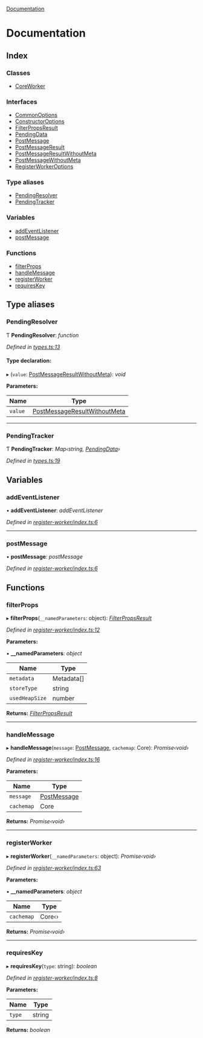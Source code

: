 [Documentation](README.md)

# Documentation

## Index

### Classes

* [CoreWorker](classes/coreworker.md)

### Interfaces

* [CommonOptions](interfaces/commonoptions.md)
* [ConstructorOptions](interfaces/constructoroptions.md)
* [FilterPropsResult](interfaces/filterpropsresult.md)
* [PendingData](interfaces/pendingdata.md)
* [PostMessage](interfaces/postmessage.md)
* [PostMessageResult](interfaces/postmessageresult.md)
* [PostMessageResultWithoutMeta](interfaces/postmessageresultwithoutmeta.md)
* [PostMessageWithoutMeta](interfaces/postmessagewithoutmeta.md)
* [RegisterWorkerOptions](interfaces/registerworkeroptions.md)

### Type aliases

* [PendingResolver](README.md#pendingresolver)
* [PendingTracker](README.md#pendingtracker)

### Variables

* [addEventListener](README.md#addeventlistener)
* [postMessage](README.md#postmessage)

### Functions

* [filterProps](README.md#filterprops)
* [handleMessage](README.md#handlemessage)
* [registerWorker](README.md#registerworker)
* [requiresKey](README.md#requireskey)

## Type aliases

###  PendingResolver

Ƭ **PendingResolver**: *function*

*Defined in [types.ts:13](https://github.com/badbatch/cachemap/blob/497d8de/packages/core-worker/src/types.ts#L13)*

#### Type declaration:

▸ (`value`: [PostMessageResultWithoutMeta](interfaces/postmessageresultwithoutmeta.md)): *void*

**Parameters:**

Name | Type |
------ | ------ |
`value` | [PostMessageResultWithoutMeta](interfaces/postmessageresultwithoutmeta.md) |

___

###  PendingTracker

Ƭ **PendingTracker**: *Map‹string, [PendingData](interfaces/pendingdata.md)›*

*Defined in [types.ts:19](https://github.com/badbatch/cachemap/blob/497d8de/packages/core-worker/src/types.ts#L19)*

## Variables

###  addEventListener

• **addEventListener**: *addEventListener*

*Defined in [register-worker/index.ts:6](https://github.com/badbatch/cachemap/blob/497d8de/packages/core-worker/src/register-worker/index.ts#L6)*

___

###  postMessage

• **postMessage**: *postMessage*

*Defined in [register-worker/index.ts:6](https://github.com/badbatch/cachemap/blob/497d8de/packages/core-worker/src/register-worker/index.ts#L6)*

## Functions

###  filterProps

▸ **filterProps**(`__namedParameters`: object): *[FilterPropsResult](interfaces/filterpropsresult.md)*

*Defined in [register-worker/index.ts:12](https://github.com/badbatch/cachemap/blob/497d8de/packages/core-worker/src/register-worker/index.ts#L12)*

**Parameters:**

▪ **__namedParameters**: *object*

Name | Type |
------ | ------ |
`metadata` | Metadata[] |
`storeType` | string |
`usedHeapSize` | number |

**Returns:** *[FilterPropsResult](interfaces/filterpropsresult.md)*

___

###  handleMessage

▸ **handleMessage**(`message`: [PostMessage](interfaces/postmessage.md), `cachemap`: Core): *Promise‹void›*

*Defined in [register-worker/index.ts:16](https://github.com/badbatch/cachemap/blob/497d8de/packages/core-worker/src/register-worker/index.ts#L16)*

**Parameters:**

Name | Type |
------ | ------ |
`message` | [PostMessage](interfaces/postmessage.md) |
`cachemap` | Core |

**Returns:** *Promise‹void›*

___

###  registerWorker

▸ **registerWorker**(`__namedParameters`: object): *Promise‹void›*

*Defined in [register-worker/index.ts:63](https://github.com/badbatch/cachemap/blob/497d8de/packages/core-worker/src/register-worker/index.ts#L63)*

**Parameters:**

▪ **__namedParameters**: *object*

Name | Type |
------ | ------ |
`cachemap` | Core‹› |

**Returns:** *Promise‹void›*

___

###  requiresKey

▸ **requiresKey**(`type`: string): *boolean*

*Defined in [register-worker/index.ts:8](https://github.com/badbatch/cachemap/blob/497d8de/packages/core-worker/src/register-worker/index.ts#L8)*

**Parameters:**

Name | Type |
------ | ------ |
`type` | string |

**Returns:** *boolean*
